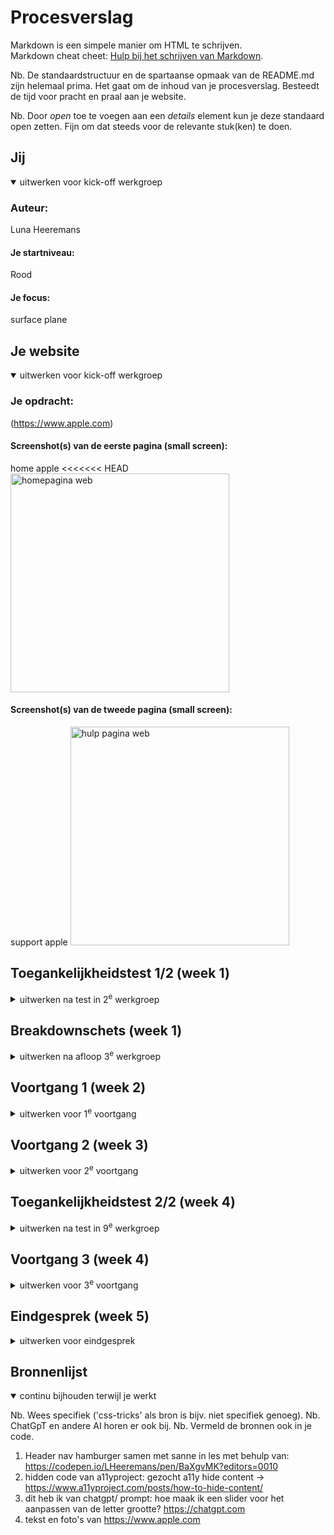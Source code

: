 # Procesverslag
Markdown is een simpele manier om HTML te schrijven.  
Markdown cheat cheet: [Hulp bij het schrijven van Markdown](https://github.com/adam-p/markdown-here/wiki/Markdown-Cheatsheet).

Nb. De standaardstructuur en de spartaanse opmaak van de README.md zijn helemaal prima. Het gaat om de inhoud van je procesverslag. Besteedt de tijd voor pracht en praal aan je website.

Nb. Door *open* toe te voegen aan een *details* element kun je deze standaard open zetten. Fijn om dat steeds voor de relevante stuk(ken) te doen.





## Jij

<details open>
  <summary>uitwerken voor kick-off werkgroep</summary>

  ### Auteur:
  Luna Heeremans

  #### Je startniveau:
  Rood

  #### Je focus:
  surface plane
 
</details>





## Je website

<details open>
  <summary>uitwerken voor kick-off werkgroep</summary>

  ### Je opdracht:
 (https://www.apple.com)

  #### Screenshot(s) van de eerste pagina (small screen): 
  home apple 
<<<<<<< HEAD
  <img src="readme-images/apple_home.png" width="350px" alt="homepagina web">

  #### Screenshot(s) van de tweede pagina (small screen):
  support apple
  <img src="readme-images/apple_support.png" width="350px" alt="hulp pagina web">
 
</details>



## Toegankelijkheidstest 1/2 (week 1)

<details>
  <summary>uitwerken na test in 2<sup>e</sup> werkgroep</summary>

  ### Bevindingen
  Lijst met je bevindingen die in de test naar voren kwamen:
<ol> <li>Voice leest alles netjes en duidelijk voor, zonder enige foutjes.</li>
  <li>Alt tekst gaat wel veel fout, vooral bij symbolen</li>
  <li>Grote teksten worden voorgelezen, maar het is wel lastig omdat die qua spelling voorleest.</li>
  <li>Alle grote foto's hebben wel een goede alt.</li>
  <li>De website heeft geen functie van dark-mode.</li>
  <li>Tijdens het testen springt de voice-over van teksten voorlezen naar per letter voorlezen.</li>
  <li>Bij lijstjes leest die netjes van boven naar beneden, maar kan ook van links naar rechts</li>
  <li>Wat wel vervelend is, is dat hij blijft vasthangen op voetnoten</ul>
  <li>Bij de apple + film stukje, leest die het voor en heeft die juiste alt tekst. </li>
  <li>Het laat weten hoeveel onderdelen er per onderwerp of onderdeel staat.</li>
</ol>

</details>



## Breakdownschets (week 1)

<details>
  <summary>uitwerken na afloop 3<sup>e</sup> werkgroep</summary>

  ### de hele pagina: 
  <img src="readme-images/apple_home.png" width="375px" alt="breakdown van de hele pagina">

  ### dynamisch deel (bijv menu): 
  <img src="readme-images/Home.png" width="375px" alt="header">

  ### wellicht nog een dynamisch deel (bijv filter): 
  <img src="readme-images/stuk1.png" width="375px" alt="pagina stuk 1">

  ### dynamisch deel (bijv menu): 
  <img src="readme-images/stuk2.png" width="375px" alt="pagina stuk 2">

   ### dynamisch deel (bijv menu): 
  <img src="readme-images/stuk3.png" width="375px" alt="pagina stuk 3">

   ### dynamisch deel (bijv menu): 
  <img src="readme-images/stuk4.png" width="375px" alt="pagina stuk 4">

  ### wellicht nog een dynamisch deel (bijv filter): 
  <img src="readme-images/footer.png" width="375px" alt="de footer">

</details>





## Voortgang 1 (week 2)

<details>
  <summary>uitwerken voor 1<sup>e</sup> voortgang</summary>

  ### Stand van zaken
  hier dit ging goed & dit was lastig (neem ook screenshots op van delen van je website en code)
 <img src="readme-images/FireShot Capture 003 - Apple_Luna - 127.0.0.1.png" width="375px" alt="pagina stuk 2">

  ### Agenda voor meeting
  samen met je groepje opstellen

  | Joost       | Luna                   | iris      
  | tekst en foto's over elkaar            | Align items of justify | hetzelfde als joost       
  | pixels      | goed iets oproepen     | hetzelfde als luna    
  | svg images  | :nth child of h2 t {   |  binnen een grid afbeeldingen centreren
  |           |                

  ### Verslag van meeting
  hier na afloop snel de uitkomsten van de meeting vastleggen

  - mijn html staat goed. 
  - we hebben de z-index aangepast zodat het menu boven alles komt.
  - we hadden niet zoveel tijd om op mijn dingetjes in te gaan. dus we hebben even gekeken naar mijn html, hier stond nog wat styling in, maar dit was om even te kijken. dus die moet weg.

</details>





## Voortgang 2 (week 3)

<details>
  <summary>uitwerken voor 2<sup>e</sup> voortgang</summary>

  ### Stand van zaken
  hier dit ging goed & dit was lastig (neem ook screenshots op van delen van je website en code)
 <img src="readme-images/tussen.png" width="375px" alt="tussenvooruitzicht">


  ### Agenda voor meeting
  samen met je groepje opstellen

  | Alycia    | Iris  | Luna   |
  | dropdown  | dropdown |grid        | 
  | navigatie  | kleurverandering| animatie    | 
  | flexbox en grid | - | responsive | 
  

  ### Verslag van meeting
  hier na afloop snel de uitkomsten van de meeting vastleggen

  - ik snap grid eindelijk
  - black en white nog doorgenomen
  - we hadden nu bij sanne feedback en hier heeft hij me geholpen met de grid, ik begreep dit niet helemaal dus hij heeft me hiermee kunnen helpen. ook heb ik mijn dark/light laten zien en hierop had ik feedback gekregen dat sommige toch wel echt een andere image moet krijgen.

</details>





## Toegankelijkheidstest 2/2 (week 4)

<details>
  <summary>uitwerken na test in 9<sup>e</sup> werkgroep</summary>

  ### Bevindingen
  Lijst met je bevindingen die in de test naar voren kwamen (geef ook aan wat er verbeterd is):
  <ol> <li>hij leest mijn gehele menu inhoud voor zonder het openen van het menu.</li>
  <li>leest mooi duidelijk voor en tab werkt.</li>
  </ol>
  
  dingen dat ik nu wel heb en de apple site niet:
  <ol>
  <li>mijn code is goedgekeurd en helemaal netjes van Validater</li>
  <li>ensure space between interactive area's. ik heb daar ruimtes tussen gehouden</li>
  <li>heading elements logical sequence, ik heb me netjes aan volgorde gehouden</li>
  <li>don't skip heding levels: apple heeft h1 op display none, dit is niet leesbaarvoor de screenreader dus ik heb het op a11y manier</li>
  <li>al mijn images hebben een alt beschrijving</li>
  <li>images containing text is een alt, ik heb voor alles een alt</ul>
  <li>mijn video heeft geen autoplay </li>
  <li>ik heb controls met :focus</li>
    <li>hij identificeert dat er een nieuwe tab of window komt</li>
    <li>ik heb een dark/light mode</li>
    <li>ik heb media query</li>
    <li>ik heb een dark/light mode</li>
</ol>

dingen dat ik niet heb en waarom niet:
<li>ik heb geen maps, graphics of charts in mijn website dus hierop heb ik een no gegeven</li>
  <li>video: ik heb geen comfirm dat er captions zijn</li>
  <li>audio: ik heb een transcriptie in de video aangezien het een lyrics video is, dit weet de reader alleen niet.</li>
  <li>ik heb geen skip link.</li>
  <li>ik heb geen high contrast mode, wilde ik wel, geen tijd voor gehad</li>
</details>





## Voortgang 3 (week 4)

<details>
  <summary>uitwerken voor 3<sup>e</sup> voortgang</summary>

  ### Stand van zaken
  <img src="readme-images/laatstevooruitgang.png" width="375px" alt="tussenvooruitzicht">


  ### Agenda voor meeting
  samen met je groepje opstellen

  | Joost     | Iris  | Luna  |
  |svg path   | dialog| slideshow| 
  | start/stop muziek| pop up| thema's   
  | fonts | | nog een punt | 
  

  ### Verslag van meeting
  hier na afloop snel de uitkomsten van de meeting vastleggen

  - ik heb besproken hoe ik een slideshow goed kan maken.
  - ik moet een stukje code aan begin van html zetten zodat safari en chrome hetzelfde zijn.
  - dit was mijn laatste bespreking, hier was ik alleen even niet met mijn hoofd bij. ik heb gevraagd voor een voorbeeld van een slide show, en ik moet een stukje code in mijn css stoppen zodat de safari en chome versie hetzelfde zijn.

</details>





## Eindgesprek (week 5)

<details>
  <summary>uitwerken voor eindgesprek</summary>

  ### Je uitkomst - karakteristiek screenshots:
  dit is mijn eerste pagina
  <img src="readme-images/eerstepagina_eind.png" width="375px" alt="uitomst opdracht 1">
  dit is mijn tweede pagina
   <img src="readme-images/pagina2_nagemaakt.png" width="375px" alt="top">


  ### Dit ging goed/Heb ik geleerd: 
  Korte omschrijving met plaatjes
  
dark en light modus geleerd
  <img src="readme-images/darklight.png" width="375px" alt="top">
Grid geleerd
 <img src="readme-images/grid_voorbeeld1.png" width="375px" alt="top">
  <img src="readme-images/grid_voorbeeld2.png" width="375px" alt="top">
  
  ### Dit was lastig/Is niet gelukt:
  Korte omschrijving met plaatjes
het is mij niet gelukt om een slidehow goed te maken, ik vond het heel moeilijk om zoveel elementen te hebben in een section. ik had al moeite met grid en dat erbij vond ik echt te moeilijk en kreeg ik niet voor elkaar, nu gaat het gewoon op tijd. 
  <img src="readme-images/slideshow.png" width="375px" alt="bummer">
</details>





## Bronnenlijst

<details open>
  <summary>continu bijhouden terwijl je werkt</summary>

  Nb. Wees specifiek ('css-tricks' als bron is bijv. niet specifiek genoeg). 
  Nb. ChatGpT en andere AI horen er ook bij.
  Nb. Vermeld de bronnen ook in je code.

  1. Header nav hamburger samen met sanne in les met behulp van: https://codepen.io/LHeeremans/pen/BaXgvMK?editors=0010
  2. hidden code van a11yproject: gezocht a11y hide content -> https://www.a11yproject.com/posts/how-to-hide-content/
  3. dit heb ik van chatgpt/ prompt: hoe maak ik een slider voor het aanpassen van de letter grootte? https://chatgpt.com
  4. tekst en foto's van https://www.apple.com

</details>
